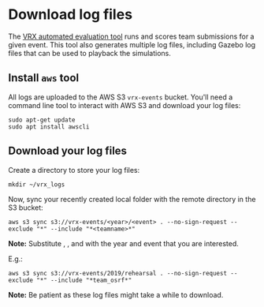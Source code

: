 # Download log files

The [VRX automated evaluation tool](https://bitbucket.org/osrf/vrx-docker/src/default/) runs and scores team submissions for a given event. This tool also generates multiple log files, including Gazebo log files that can be used to playback the simulations.

## Install `aws` tool

All logs are uploaded to the AWS S3 `vrx-events` bucket. You'll need a command line tool to interact with AWS S3 and download your log files:

```
sudo apt-get update
sudo apt install awscli
```

## Download your log files

Create a directory to store your log files:

```
mkdir ~/vrx_logs
```

Now, sync your recently created local folder with the remote directory in the S3 bucket:

```
aws s3 sync s3://vrx-events/<year>/<event> . --no-sign-request --exclude "*" --include "*<teamname>*"
```

**Note:** Substitute <year>, <event>, and <teamname> with the year and event that you are interested.

E.g.:

```
aws s3 sync s3://vrx-events/2019/rehearsal . --no-sign-request --exclude "*" --include "*team_osrf*"
```

**Note:** Be patient as these log files might take a while to download.